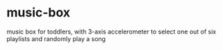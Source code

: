 # music-box
music box for toddlers, with 3-axis accelerometer to select one out of six playlists and randomly play a song
